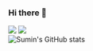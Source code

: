 ### Hi there 👋

<!--
**StarlightSSM/StarlightSSM** is a ✨ _special_ ✨ repository because its `README.md` (this file) appears on your GitHub profile.

Here are some ideas to get you started:

- 🔭 I’m currently working on ...
- 🌱 I’m currently learning ...
- 👯 I’m looking to collaborate on ...
- 🤔 I’m looking for help with ...
- 💬 Ask me about ...
- 📫 How to reach me: ...
- 😄 Pronouns: ...
- ⚡ Fun fact: ...
-->

<a href="버튼을 눌렀을 때 이동할 링크" target="_blank"><img src="https://img.shields.io/badge/naver-#03C75A?style=flat-square&logo=naver&logoColor=white"/></a>
<img src="https://img.shields.io/badge/Android-3DDC84?style=flat-square&logo=Android&logoColor=white"/>
<br>
![Sumin's GitHub stats](https://github-readme-stats.vercel.app/api?username=StarlightSSM&show_icons=true&theme=radical)
